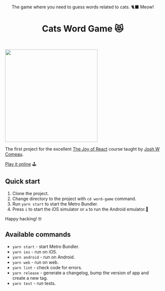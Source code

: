 <p align="center">
The game where you need to guess words related to cats. 🐈‍⬛ Meow!
</p>

<h1 align="center">Cats Word Game 😻</h1>
<br>

<img src="./screen.gif" width="300"></img>

The first project for the excellent [The Joy of React](https://www.joyofreact.com/) course taught by [Josh W Comeau](https://twitter.com/JoshWComeau).

[Play it online](https://cats-word-game.vovk.in) 🕹️

## Quick start

1. Clone the project.
2. Change directory to the project with `cd word-game` command.
3. Run `yarn start` to start the Metro Bundler.
4. Press `i` to start the iOS simulator or `a` to run the Android emulator.📱

Happy hacking! 🤓

## Available commands

- `yarn start` - start Metro Bundler.
- `yarn ios` - run on iOS.
- `yarn android` - run on Android.
- `yarn web` - run on web.
- `yarn lint` - check code for errors.
- `yarn release` - generate a changelog, bump the version of app and create a new tag.
- `yarn test` - run tests.
